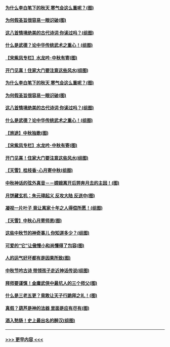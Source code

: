 #### [为什么李白笔下的秋天 寒气会这么重呢？(图)](../pages/p7/905581.md?t=09142055) 
#### [为何假圣旨很容易一眼识破(图)](../pages/p7/906472.md?t=09142055) 
#### [这八首情境绝美的古代诗词 你读过吗？(组图)](../pages/p7/904852.md?t=09142055) 
#### [什么是武德？论中华传统武术之重心！(组图)](../pages/p7/906297.md?t=09142055) 
#### [【宋紫凤专栏】水龙吟･中秋有寄(图)](../pages/p7/907242.md?t=09142055) 
#### [开门见喜！住家大门要注意这些风水(组图)](../pages/p7/887510.md?t=09142055) 
#### [为什么李白笔下的秋天 寒气会这么重呢？(图)](../pages/p7/905581.md?t=09142055) 
#### [为何假圣旨很容易一眼识破(图)](../pages/p7/906472.md?t=09142055) 
#### [这八首情境绝美的古代诗词 你读过吗？(组图)](../pages/p7/904852.md?t=09142055) 
#### [什么是武德？论中华传统武术之重心！(组图)](../pages/p7/906297.md?t=09142055) 
#### [【旅途】中秋独歌(图)](../pages/p7/907261.md?t=09142055) 
#### [【宋紫凤专栏】水龙吟･中秋有寄(图)](../pages/p7/907242.md?t=09142055) 
#### [开门见喜！住家大门要注意这些风水(组图)](../pages/p7/887510.md?t=09142055) 
#### [【天雪】桂枝香･心月寄中秋(组图)](../pages/p7/907083.md?t=09142055) 
#### [中秋神话的弦外真音－－嫦娥离开后羿奔月去的主因！(图)](../pages/p7/906786.md?t=09142055) 
#### [月饼藏玄机：朱元璋起义 反攻大陆 反送中(图)](../pages/p7/906910.md?t=09142055) 
#### [凝视一片叶子 竟让离家十年之人得偿所愿！(组图)](../pages/p7/906191.md?t=09142055) 
#### [【天雪】中秋心月寄师恩(图)](../pages/p7/907075.md?t=09142055) 
#### [这些中秋节的神奇事儿 你知道多少？(组图)](../pages/p7/906789.md?t=09142055) 
#### [可爱的“它”让傲慢小和尚懂得了包容(图)](../pages/p7/906973.md?t=09142055) 
#### [人的运气好坏都有是因果所致(图)](../pages/p7/906555.md?t=09142055) 
#### [中秋节吟古诗 带领孩子走近神话传说(组图)](../pages/p7/906776.md?t=09142055) 
#### [拜师要谨慎！金庸武侠中最坑人的三个师父(图)](../pages/p7/892847.md?t=09142055) 
#### [什么是三老五更？竟敢让天子行跪拜之礼！(图)](../pages/p7/906907.md?t=09142055) 
#### [真假？葫芦是神的法器 里面是应有尽有(图)](../pages/p7/905582.md?t=09142055) 
#### [酒入愁肠！史上最出名的醉汉(组图)](../pages/p7/905435.md?t=09142055) 

----
#### [ >>> 更早内容 <<< ](../indexes/p7-earlier.md)

